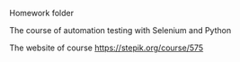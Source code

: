Homework folder

The course of automation testing with Selenium and Python

The website of course https://stepik.org/course/575




